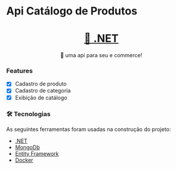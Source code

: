 ﻿# Api Catálogo de Produtos

<h1 align="center">
    <a href="https://dotnet.microsoft.com/pt-br/">🔗 .NET</a>
</h1>
<p align="center">🚀 uma api para seu e commerce!</p>

### Features

- [x] Cadastro de produto
- [x] Cadastro de categoria
- [x] Exibição de catálogo

### 🛠 Tecnologias

As seguintes ferramentas foram usadas na construção do projeto:

- [.NET](https://dotnet.microsoft.com/pt-br/)
- [MongoDb](https://www.mongodb.com/pt-br)
- [Entity Framework](https://learn.microsoft.com/pt-br/ef/)
- [Docker](https://www.docker.com/)